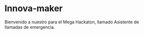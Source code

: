 # Innova-maker
Bienvenido a nuestro para el Mega Hackaton, llamado Asistente de llamadas de emergencia.
